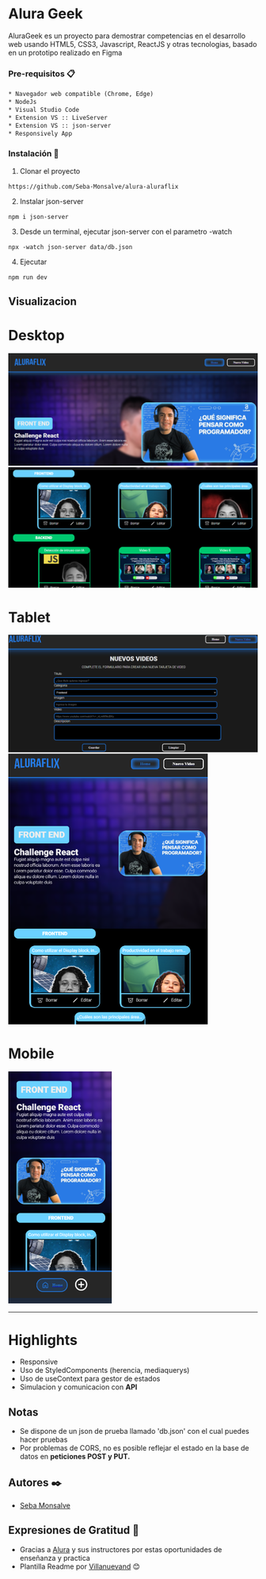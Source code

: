 # Alura Geek

AluraGeek es un proyecto para demostrar competencias en el desarrollo web usando HTML5, CSS3, Javascript, ReactJS y otras tecnologias, basado en un prototipo realizado en Figma

### Pre-requisitos 📋

```
* Navegador web compatible (Chrome, Edge)
* NodeJs
* Visual Studio Code
* Extension VS :: LiveServer
* Extension VS :: json-server
* Responsively App
```

### Instalación 🔧

1. Clonar el proyecto

```
https://github.com/Seba-Monsalve/alura-aluraflix
```

2.  Instalar json-server

  ```
  npm i json-server
  ```

3. Desde un terminal, ejecutar json-server con el parametro -watch

```
npx -watch json-server data/db.json
```

4. Ejecutar 
   
```
npm run dev
```

## Visualizacion

# Desktop
![alt text](image-2.png)  
![alt text](image-1.png)

# Tablet
![alt text](image-3.png)
![alt text](image-5.png) 

# Mobile

![alt text](image-4.png)
****
# Highlights
* Responsive
* Uso de StyledComponents (herencia, mediaquerys)
* Uso de useContext para gestor de estados
* Simulacion y comunicacion con **API**

## Notas

* Se dispone de un json de prueba llamado 'db.json' con el cual puedes hacer pruebas
* Por problemas de CORS, no es posible reflejar el estado en la base de datos en **peticiones POST y PUT.**

## Autores ✒️

* [Seba Monsalve](https://github.com/seba-monsalve)
  
## Expresiones de Gratitud 🎁

* Gracias a [Alura](https://www.aluracursos.com/) y sus instructores por estas oportunidades de enseñanza y practica
* Plantilla Readme por [Villanuevand](https://github.com/Villanuevand) 😊
